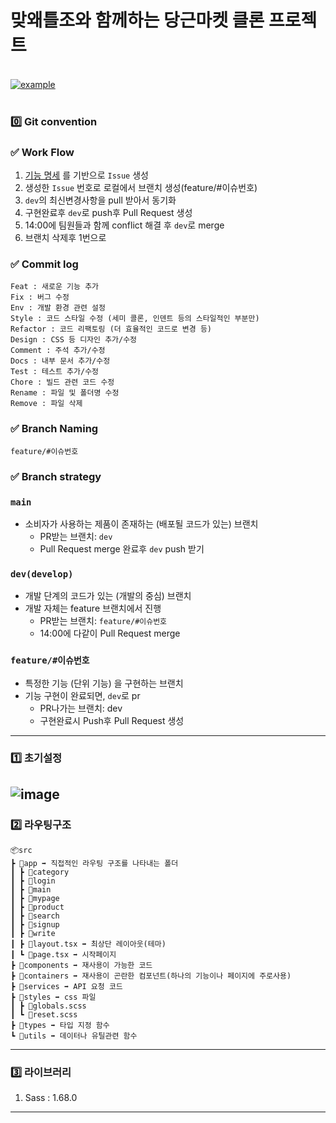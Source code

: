 # 맞왜틀조와 함께하는 당근마켓 클론 프로젝트
<br>
<div>
  <a href="https://fe-market-clone.vercel.app/" target="_blank">
    <img src="https://img.shields.io/badge/배포 링크-ed234b?style=for-the-badge&logoColor=white" alt="example"/>
  </a>
</div>
<br>

### 0️⃣ Git convention

### ✅ Work Flow

1. [ 기능 명세](https://www.notion.so/6017bafc0aca4b7ba1d2854b208efe39?pvs=21) 를 기반으로 `Issue` 생성
2. 생성한 `Issue` 번호로 로컬에서 브랜치 생성(feature/#이슈번호)
3. `dev`의 최신변경사항을 pull 받아서 동기화
4. 구현완료후 `dev`로 push후 Pull Request 생성
5. 14:00에 팀원들과 함께 conflict 해결 후 `dev`로 merge
6. 브랜치 삭제후 1번으로

### ✅ Commit log

```
Feat : 새로운 기능 추가
Fix : 버그 수정
Env : 개발 환경 관련 설정
Style : 코드 스타일 수정 (세미 콜론, 인덴트 등의 스타일적인 부분만)
Refactor : 코드 리팩토링 (더 효율적인 코드로 변경 등)
Design : CSS 등 디자인 추가/수정
Comment : 주석 추가/수정
Docs : 내부 문서 추가/수정
Test : 테스트 추가/수정
Chore : 빌드 관련 코드 수정
Rename : 파일 및 폴더명 수정
Remove : 파일 삭제
```

### ✅ Branch Naming

```
feature/#이슈번호
```

### ✅ Branch strategy

### `main`

- 소비자가 사용하는 제품이 존재하는 (배포될 코드가 있는) 브랜치
  - PR받는 브랜치: `dev`
  - Pull Request merge 완료후 `dev` push 받기

### `dev(develop)`

- 개발 단계의 코드가 있는 (개발의 중심) 브랜치
- 개발 자체는 feature 브랜치에서 진행
  - PR받는 브랜치: `feature/#이슈번호`
  - 14:00에 다같이 Pull Request merge

### `feature/#이슈번호`

- 특정한 기능 (단위 기능) 을 구현하는 브랜치
- 기능 구현이 완료되면, `dev`로 pr
  - PR나가는 브랜치: dev
  - 구현완료시 Push후 Pull Request 생성

---

### 1️⃣ 초기설정

## ![image](https://github.com/EmploymentRescueTeam/FE_marketClone/assets/134940630/44bde4de-8c6d-4cda-ab1b-55e3256fe0d8)

### 2️⃣ 라우팅구조

```
📦src
┣ 📂app ➡️ 직접적인 라우팅 구조를 나타내는 폴더
┃ ┣ 📂category
┃ ┣ 📂login
┃ ┣ 📂main
┃ ┣ 📂mypage
┃ ┣ 📂product
┃ ┣ 📂search
┃ ┣ 📂signup
┃ ┣ 📂write
┃ ┣ 📜layout.tsx ➡️ 최상단 레이아웃(테마)
┃ ┗ 📜page.tsx ➡️ 시작페이지
┣ 📂components ➡️ 재사용이 가능한 코드
┣ 📂containers ➡️ 재사용이 곤란한 컴포넌트(하나의 기능이나 페이지에 주로사용)
┣ 📂services ➡️ API 요청 코드
┣ 📂styles ➡️ css 파일
┃ ┣ 📜globals.scss
┃ ┗ 📜reset.scss
┣ 📂types ➡️ 타입 지정 함수
┗ 📂utils ➡️ 데이터나 유틸관련 함수
```

---

### 3️⃣ 라이브러리

1.  Sass : 1.68.0

---
